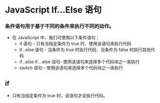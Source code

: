 # JavaScript If...Else 语句

### 条件语句用于基于不同的条件来执行不同的动作。
* 在 JavaScript 中，我们可使用以下条件语句：
    - if 语句 - 只有当指定条件为 true 时，使用该语句来执行代码
    - if...else 语句 - 当条件为 true 时执行代码，当条件为 false 时执行其他代码
    - if...else if....else 语句- 使用该语句来选择多个代码块之一来执行
    - switch 语句 - 使用该语句来选择多个代码块之一来执行

## if
* 只有当指定条件为 true 时，该语句才会执行代码。

